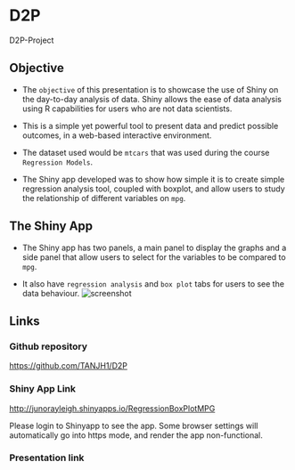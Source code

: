 # D2P
D2P-Project

## Objective

- The `objective` of this presentation is to showcase the use of Shiny on the day-to-day analysis of data. Shiny allows the ease of data analysis using R capabilities for users who are not data scientists. 

- This is a simple yet powerful tool to present data and predict possible outcomes, in a web-based interactive environment. 

- The dataset used would be `mtcars` that was used during the course `Regression Models`.

- The Shiny app developed was to show how simple it is to create simple regression analysis tool, coupled with boxplot, and allow users to study the relationship of different variables on `mpg`.

## The Shiny App

- The Shiny app has two panels, a main panel to display the graphs and a side panel that allow users to select for the variables to be compared to `mpg`.

- It also have `regression analysis` and `box plot` tabs for users to see the data behaviour.
![screenshot](https://raw.githubusercontent.com/TANJH1/D2P/master/images/screenshot.png)

## Links

### Github repository 
https://github.com/TANJH1/D2P

### Shiny App Link
http://junorayleigh.shinyapps.io/RegressionBoxPlotMPG

Please login to Shinyapp to see the app. Some browser settings will automatically go into https mode, and render the app non-functional.

### Presentation link
